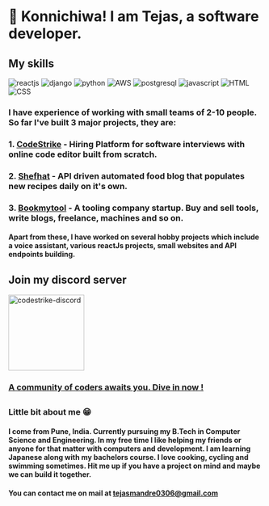 # 🖖 Konnichiwa! I am Tejas, a software developer.

## My skills

![reactjs](https://img.icons8.com/plasticine/100/000000/react.png "ReactJs") ![django](https://img.icons8.com/color/96/000000/django.png "Django") ![python](https://img.icons8.com/color/96/000000/python.png "Python") ![AWS](https://img.icons8.com/color/96/000000/amazon-web-services.png "AWS") ![postgresql](https://img.icons8.com/color/96/000000/postgreesql.png "PostgreSQL") ![javascript](https://img.icons8.com/color/96/000000/javascript.png "Javascript") ![HTML](https://img.icons8.com/color/96/000000/html-5.png "HTML") ![CSS](https://img.icons8.com/color/96/000000/css3.png "CSS")


  ### I have experience of working with small teams of 2-10 people. So far I've built 3 major projects, they are:

### 1. [CodeStrike](https://codestrike.in) - Hiring Platform for software interviews with online code editor built from scratch.

### 2. [Shefhat](https://shefhat.com) - API driven automated food blog that populates new recipes daily on it's own.

### 3. [Bookmytool](http://bookmytool.com) - A tooling company startup. Buy and sell tools, write blogs, freelance, machines and so on.

#### Apart from these, I have worked on several hobby projects which include a voice assistant, various reactJs projects, small websites and API endpoints building.

## Join my discord server


<a href="https://discord.gg/aFrUQnJ"><img src="https://img.techpowerup.org/201013/annotation-2020-10-13-082405.png" alt="codestrike-discord" style="width:150px"></img><h3>A community of coders awaits you. Dive in now !</h3></a>


##

### Little bit about me 😁 

#### I come from Pune, India. Currently pursuing my B.Tech in Computer Science and Engineering. In my free time I like helping my friends or anyone for that matter with computers and development. I am learning Japanese along with my bachelors course. I love cooking, cycling and swimming sometimes. Hit me up if you have a project on mind and maybe we can build it together. 

#### You can contact me on mail at [tejasmandre0306@gmail.com](mailTo:tejasmandre0306@gmail.com)
